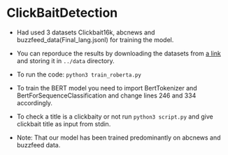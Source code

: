 # ClickBaitDetection

- Had used 3 datasets Clickbait16k, abcnews and buzzfeed_data(Final_lang.jsonl) for training the model.

- You can reporduce the results by downloading the datasets from [a link](https://iiitaphyd-my.sharepoint.com/:f:/g/personal/ramaguru_guru_research_iiit_ac_in/EpzKNn4FHytLq-XwXg8YIMsBRodldo19Phs9h1QTFJxS9w?e=fMP1IC) and storing it in `../data` directory.
- To run the code: `python3 train_roberta.py`

- To train the BERT model you need to import BertTokenizer and BertForSequenceClassification and change lines 246 and 334 accordingly.

- To check a title is a clickbaity or not run `python3 script.py` and give clickbait title as input from stdin. 

- Note: That our model has been trained predominantly on abcnews and buzzfeed data.